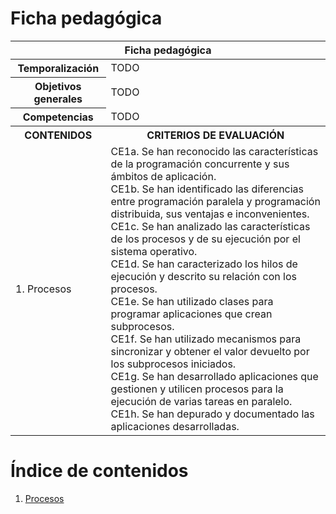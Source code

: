 # Ficha pedagógica

<table>
  <thead>
    <tr><th colspan="2">Ficha pedagógica</th></tr>
  </thead>
  <tbody>
    <tr>
      <th>Temporalización</th><td>TODO</td>
    </tr>
    <tr>
      <th>Objetivos generales</th><td>TODO</td>
    </tr>
    <tr>
      <th>Competencias</th><td>TODO</td>
    </tr>
    <tr>
      <th>CONTENIDOS</th>
      <th>CRITERIOS DE EVALUACIÓN</th>
    </tr>
    <tr>
      <td>
        <p>
          1. Procesos<br>
        </p>
      </td>
      <td>
        CE1a. Se han reconocido las características de la programación concurrente y sus ámbitos de aplicación.<br>
        CE1b. Se han identificado las diferencias entre programación paralela y programación distribuida, sus ventajas e inconvenientes.<br>
        CE1c. Se han analizado las características de los procesos y de su ejecución por el sistema operativo.<br>
        CE1d. Se han caracterizado los hilos de ejecución y descrito su relación con los procesos.<br>
        CE1e. Se han utilizado clases para programar aplicaciones que crean subprocesos.<br>
        CE1f. Se han utilizado mecanismos para sincronizar y obtener el valor devuelto por los subprocesos iniciados.<br>
        CE1g. Se han desarrollado aplicaciones que gestionen y utilicen procesos para la ejecución de varias tareas en paralelo.<br>
        CE1h. Se han depurado y documentado las aplicaciones desarrolladas.
      </td>
    </tr>
  </tbody>
</table>

# Índice de contenidos

1. [Procesos](01_procesos.md)
